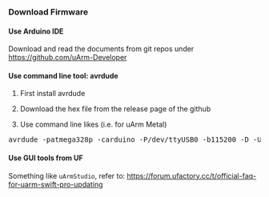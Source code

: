 ### Download Firmware

#### Use Arduino IDE

Download and read the documents from git repos under https://github.com/uArm-Developer


#### Use command line tool: avrdude

1. First install avrdude

2. Download the hex file from the release page of the github

3. Use command line likes (i.e. for uArm Metal)
<pre>
avrdude -patmega328p -carduino -P/dev/ttyUSB0 -b115200 -D -Uflash:w:/tmp/firmware.hex:i
</pre>


#### Use GUI tools from UF

Something like ```uArmStudio```, refer to: https://forum.ufactory.cc/t/official-faq-for-uarm-swift-pro-updating


